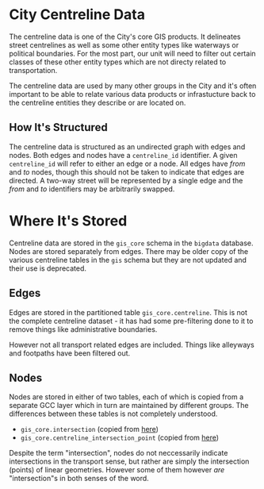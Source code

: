 # City Centreline Data

The centreline data is one of the City's core GIS products. It delineates street centrelines as well as some other entity types like waterways or political boundaries. For the most part, our unit will need to filter out certain classes of these other entity types which are not directy related to transportation.

The centreline data are used by many other groups in the City and it's often important to be able to relate various data products or infrastucture back to the centreline entities they describe or are located on.

## How It's Structured

The centreline data is structured as an undirected graph with edges and nodes. Both edges and nodes have a `centreline_id` identifier. A given `centreline_id` will refer to either an edge or a node. All edges have _from_ and _to_ nodes, though this should not be taken to indicate that edges are directed. A two-way street will be represented by a single edge and the _from_ and _to_ identifiers may be arbitrarily swapped.

# Where It's Stored

Centreline data are stored in the `gis_core` schema in the `bigdata` database. Nodes are stored separately from edges. There may be older copy of the various centreline tables in the `gis` schema but they are not updated and their use is deprecated.

## Edges

Edges are stored in the partitioned table `gis_core.centreline`. This is not the complete centreline dataset - it has had some pre-filtering done to it to remove things like administrative boundaries.

However not all transport related edges are included. Things like alleyways and footpaths have been filtered out.

## Nodes

Nodes are stored in either of two tables, each of which is copied from a separate GCC layer which in turn are maintained by different groups. The differences between these tables is not completely understood.

* `gis_core.intersection` (copied from [here](https://insideto-gis.toronto.ca/arcgis/rest/services/cot_geospatial12/FeatureServer/42))
* `gis_core.centreline_intersection_point` (copied from [here](https://insideto-gis.toronto.ca/arcgis/rest/services/cot_geospatial12/FeatureServer/19))

Despite the term "intersection", nodes do not neccessarily indicate intersections in the transport sense, but rather are simply the intersection (points) of linear geometries. However some of them however _are_ "intersection"s in both senses of the word.
